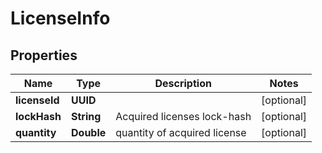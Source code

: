 

# LicenseInfo


## Properties

Name | Type | Description | Notes
------------ | ------------- | ------------- | -------------
**licenseId** | **UUID** |  |  [optional]
**lockHash** | **String** | Acquired licenses lock-hash |  [optional]
**quantity** | **Double** | quantity of acquired license |  [optional]



